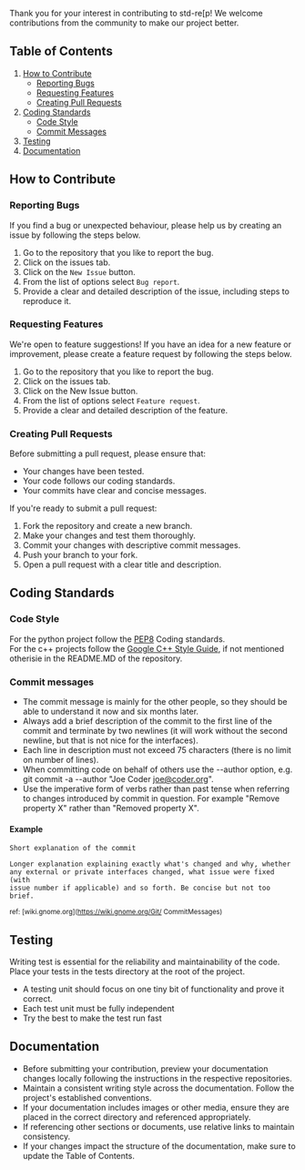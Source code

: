 Thank you for your interest in contributing to std-re[p! We welcome contributions from the community to make our project better.

## Table of Contents

1. [How to Contribute](#how-to-contribute)
    - [Reporting Bugs](#reporting-bugs)
    - [Requesting Features](#requesting-features)
    - [Creating Pull Requests](#creating-pull-requests)
2. [Coding Standards](#coding-standards)
    - [Code Style](#code-style)
    - [Commit Messages](#commit-messages)
3. [Testing](#testing)
4. [Documentation](#documentation)




## How to Contribute

### Reporting Bugs

If you find a bug or unexpected behaviour, please help us by creating an issue by following the steps below.
1. Go to the repository that you like to report the bug.
2. Click on the issues tab.
3. Click on the `New Issue` button.
4. From the list of options select `Bug report`.
5. Provide a clear and detailed description of the issue, including steps to reproduce it.

### Requesting Features

We're open to feature suggestions! If you have an idea for a new feature or improvement, please create a feature request by following the steps below.
1. Go to the repository that you like to report the bug.
2. Click on the issues tab.
3. Click on the New Issue button.
4. From the list of options select `Feature request`.
5. Provide a clear and detailed description of the feature.

### Creating Pull Requests

Before submitting a pull request, please ensure that:

- Your changes have been tested.
- Your code follows our coding standards.
- Your commits have clear and concise messages.

If you're ready to submit a pull request:

1. Fork the repository and create a new branch.
2. Make your changes and test them thoroughly.
3. Commit your changes with descriptive commit messages.
4. Push your branch to your fork.
5. Open a pull request with a clear title and description.

## Coding Standards

### Code Style

For the python project follow the [PEP8](https://peps.python.org/pep-0008/) Coding standards. <br>
For the c++ projects follow the [Google C++ Style Guide](https://google.github.io/styleguide/cppguide.html), if not mentioned otherisie in the README.MD of the repository.

### Commit messages
- The commit message is mainly for the other people, so they should be able to understand it now and six months later. 
- Always add a brief description of the commit to the first line of the commit and terminate by two newlines (it will work without the second newline, but that is not nice for the interfaces). 
- Each line in description must not exceed 75 characters (there is no limit on number of lines). 
- When committing code on behalf of others use the --author option, e.g. git commit -a --author "Joe Coder <joe@coder.org>". 
- Use the imperative form of verbs rather than past tense when referring to changes introduced by commit in question. For example "Remove property X" rather than "Removed property X".

#### Example
```
Short explanation of the commit

Longer explanation explaining exactly what's changed and why, whether
any external or private interfaces changed, what issue were fixed (with
issue number if applicable) and so forth. Be concise but not too brief.

```

<sup> ref: [wiki.gnome.org](https://wiki.gnome.org/Git/ CommitMessages)</sup>

## Testing
Writing test is essential for the reliability and maintainability of the code. Place your tests in the tests directory at the root of the project.

- A testing unit should focus  on one tiny bit of functionality and prove it correct.
- Each test unit must be fully independent
- Try the best to make the test run fast

## Documentation

- Before submitting your contribution, preview your documentation changes locally following the instructions in the respective repositories.
- Maintain a consistent writing style across the documentation. Follow the project's established conventions.
- If your documentation includes images or other media, ensure they are placed in the correct directory and referenced appropriately.
- If referencing other sections or documents, use relative links to maintain consistency.
- If your changes impact the structure of the documentation, make sure to update the Table of Contents.

